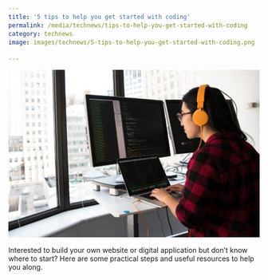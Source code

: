 ```yaml
---
title: '5 tips to help you get started with coding'
permalink: /media/technews/tips-to-help-you-get-started-with-coding
category: technews
image: images/technews/5-tips-to-help-you-get-started-with-coding.png

---
```



![GovTech coding tips](/images/technews/5-tips-to-help-you-get-started-with-coding.png)

Interested to build your own website or digital application but don’t know where to start? Here are some practical steps and useful resources to help you along.
